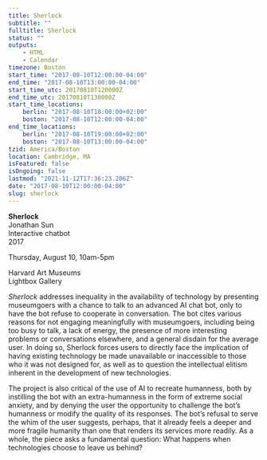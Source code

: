 ```yaml
---
title: Sherlock
subtitle: ""
fulltitle: Sherlock
status: ""
outputs:
    - HTML
    - Calendar
timezone: Boston
start_time: "2017-08-10T12:00:00-04:00"
end_time: "2017-08-10T13:00:00-04:00"
start_time_utc: 20170810T120000Z
end_time_utc: 20170810T130000Z
start_time_locations:
    berlin: "2017-08-10T18:00:00+02:00"
    boston: "2017-08-10T12:00:00-04:00"
end_time_locations:
    berlin: "2017-08-10T19:00:00+02:00"
    boston: "2017-08-10T13:00:00-04:00"
tzid: America/Boston
location: Cambridge, MA
isFeatured: false
isOngoing: false
lastmod: "2021-11-12T17:36:23.206Z"
date: "2017-08-10T12:00:00-04:00"
slug: sherlock
---
```

**Sherlock**
<br />Jonathan Sun
<br />Interactive chatbot
<br />2017

Thursday, August 10, 10am-5pm

Harvard Art Museums
<br />Lightbox Gallery

<em>Sherlock</em> addresses inequality in the availability of technology by presenting museumgoers with a chance to talk to an advanced AI chat bot, only to have the bot refuse to cooperate in conversation. The bot cites various reasons for not engaging meaningfully with museumgoers, including being too busy to talk, a lack of energy, the presence of more interesting problems or conversations elsewhere, and a general disdain for the average user. In doing so, Sherlock forces users to directly face the implication of having existing technology be made unavailable or inaccessible to those who it was not designed for, as well as to question the intellectual elitism inherent in the development of new technologies. 

The project is also critical of the use of AI to recreate humanness, both by instilling the bot with an extra-humanness in the form of extreme social anxiety, and by denying the user the opportunity to challenge the bot’s humanness or modify the quality of its responses. The bot’s refusal to serve the whim of the user suggests, perhaps, that it already feels a deeper and more fragile humanity than one that renders its services more readily. As a whole, the piece asks a fundamental question: What happens when technologies choose to leave us behind?